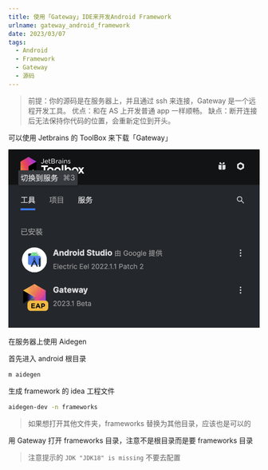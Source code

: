 ```yaml
---
title: 使用「Gateway」IDE来开发Android Framework
urlname: gateway_android_framework
date: 2023/03/07
tags:
  - Android
  - Framework
  - Gateway
  - 源码
---
```


> 前提：你的源码是在服务器上，并且通过 ssh 来连接，Gateway 是一个远程开发工具。
> 优点：和在 AS 上开发普通 app 一样顺畅。
> 缺点：断开连接后无法保持你代码的位置，会重新定位到开头。

可以使用 Jetbrains 的 ToolBox 来下载「Gateway」

![](https://raw.githubusercontent.com/mikaelzero/ImageSource/main/uPic/WJ142e.png)

在服务器上使用 Aidegen

首先进入 android 根目录

```bash
m aidegen
```

生成 framework 的 idea 工程文件

```bash
aidegen-dev -n frameworks
```

> 如果想打开其他文件夹，frameworks 替换为其他目录，应该也是可以的

用 Gateway 打开 frameworks 目录，注意不是根目录而是要 frameworks 目录

> 注意提示的 `JDK "JDK18" is missing` 不要去配置
